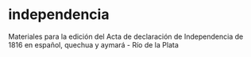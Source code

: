 # independencia
Materiales para la edición del Acta de declaración de Independencia de 1816 en español, quechua y aymará - Río de la Plata
